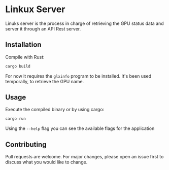 # Linkux Server

Linuks server is the process in charge of retrieving the GPU status data and server it through an API Rest server.

## Installation

Compile with Rust:

```bash
cargo build
```

For now it requires the `glxinfo` program to be installed. It's been used temporally,
to retrieve the GPU name.


## Usage

Execute the compiled binary or by using cargo:

```bash
cargo run
```

Using the `--help` flag you can see the available flags for the application


## Contributing

Pull requests are welcome. For major changes, please open an issue first to discuss what you would like to change.